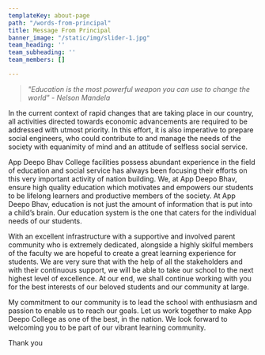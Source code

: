 ```yaml
---
templateKey: about-page
path: "/words-from-principal"
title: Message From Principal
banner_image: "/static/img/slider-1.jpg"
team_heading: ''
team_subheading: ''
team_members: []

---
```

> _"Education is the most powerful weapon you can use to change the world" - Nelson Mandela_

In the current context of rapid changes that are taking place in our country, all activities directed towards economic advancements are required to be addressed with utmost priority. In this effort, it is also imperative to prepare social engineers, who could contribute to and manage the needs of the society with equanimity of mind and an attitude of selfless social service.

App Deepo Bhav College facilities possess abundant experience in the field of education and social service has always been focusing their efforts on this very important activity of nation building. We, at App Deepo Bhav, ensure high quality education which motivates and empowers our students to be lifelong learners and productive members of the society. At App Deepo Bhav, education is not just the amount of information that is put into a child’s brain. Our education system is the one that caters for the individual needs of our students.

With an excellent infrastructure with a supportive and involved parent community who is extremely dedicated, alongside a highly skilful members of the faculty we are hopeful to create a great learning experience for students. We are very sure that with the help of all the stakeholders and with their continuous support, we will be able to take our school to the next highest level of excellence. At our end, we shall continue working with you for the best interests of our beloved students and our community at large.

My commitment to our community is to lead the school with enthusiasm and passion to enable us to reach our goals. Let us work together to make App Deepo College as one of the best, in the nation. We look forward to welcoming you to be part of our vibrant learning community.

Thank you